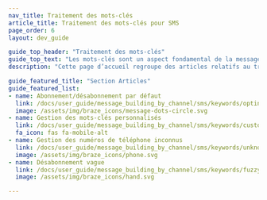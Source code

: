 ```yaml
---
nav_title: Traitement des mots-clés
article_title: Traitement des mots-clés pour SMS
page_order: 6
layout: dev_guide

guide_top_header: "Traitement des mots-clés"
guide_top_text: "Les mots-clés sont un aspect fondamental de la messagerie automatisée par SMS. Avec les mots-clés, vos utilisateurs peuvent envoyer une liste prédéfinie de commandes à mot unique qui font des actions, par exemple, s’optant dans et hors de la réception de messages SMS. Avec Braze, vous pouvez également définir des mots-clés personnalisés et activer la désactivation floue pour personnaliser davantage votre parcours utilisateur. Cette rubrique explique comment Braze effectue le traitement et la gestion des mots-clés, ainsi que certaines pratiques exemplaires."
description: "Cette page d’accueil regroupe des articles relatifs au traitement des mots-clés par SMS, tels que les mots-clés d’abonnement et de désabonnement, la gestion des mots-clés personnalisés, la gestion des numéros de téléphone inconnus et le désabonnement vague."

guide_featured_title: "Section Articles"
guide_featured_list:
- name: Abonnement/désabonnement par défaut
  link: /docs/user_guide/message_building_by_channel/sms/keywords/optin_optout/
  image: /assets/img/braze_icons/message-dots-circle.svg
- name: Gestion des mots-clés personnalisés
  link: /docs/user_guide/message_building_by_channel/sms/keywords/custom_keyword_handling/
  fa_icon: fas fa-mobile-alt
- name: Gestion des numéros de téléphone inconnus
  link: /docs/user_guide/message_building_by_channel/sms/keywords/unknown_phone_numbers/
  image: /assets/img/braze_icons/phone.svg
- name: Désabonnement vague
  link: /docs/user_guide/message_building_by_channel/sms/keywords/fuzzy_opt_out/
  image: /assets/img/braze_icons/hand.svg

---
```

<br><br>

